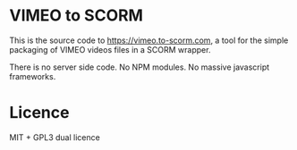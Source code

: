 # VIMEO to SCORM

This is the source code to https://vimeo.to-scorm.com, a tool for the simple packaging of VIMEO videos files in a SCORM wrapper.

There is no server side code. No NPM modules. No massive javascript frameworks.

# Licence

MIT + GPL3 dual licence
